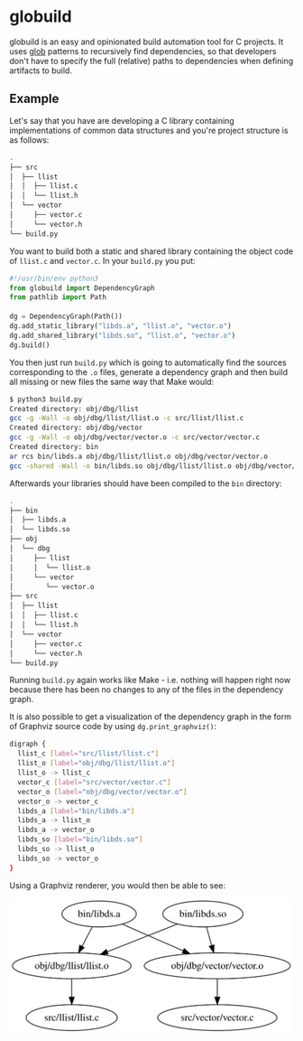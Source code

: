 # globuild
globuild is an easy and opinionated build automation tool for C projects. It uses [glob](https://en.wikipedia.org/wiki/Glob_(programming)) patterns to recursively find dependencies, so that developers don't have to specify the full (relative) paths to dependencies when defining artifacts to build.

## Example
Let's say that you have are developing a C library containing implementations of common data structures and you're project structure is as follows:
```bash
.
├── src
│  ├── llist
│  │  ├── llist.c
│  │  └── llist.h
│  └── vector
│     ├── vector.c
│     └── vector.h
└── build.py
```

You want to build both a static and shared library containing the object code of `llist.c` and `vector.c`. In your `build.py` you put:
```python
#!/usr/bin/env python3
from globuild import DependencyGraph
from pathlib import Path

dg = DependencyGraph(Path())
dg.add_static_library("libds.a", "llist.o", "vector.o")
dg.add_shared_library("libds.so", "llist.o", "vector.o")
dg.build()
```

You then just run `build.py` which is going to automatically find the sources corresponding to the `.o` files, generate a dependency graph and then build all missing or new files the same way that Make would:
```bash
$ python3 build.py
Created directory: obj/dbg/llist
gcc -g -Wall -o obj/dbg/llist/llist.o -c src/llist/llist.c
Created directory: obj/dbg/vector
gcc -g -Wall -o obj/dbg/vector/vector.o -c src/vector/vector.c
Created directory: bin
ar rcs bin/libds.a obj/dbg/llist/llist.o obj/dbg/vector/vector.o
gcc -shared -Wall -o bin/libds.so obj/dbg/llist/llist.o obj/dbg/vector/vector.o
```

Afterwards your libraries should have been compiled to the `bin` directory:
```bash
.
├── bin
│  ├── libds.a
│  └── libds.so
├── obj
│  └── dbg
│     ├── llist
│     │  └── llist.o
│     └── vector
│        └── vector.o
├── src
│  ├── llist
│  │  ├── llist.c
│  │  └── llist.h
│  └── vector
│     ├── vector.c
│     └── vector.h
└── build.py
```

Running `build.py` again works like Make - i.e. nothing will happen right now because there has been no changes to any of the files in the dependency graph.

It is also possible to get a visualization of the dependency graph in the form of Graphviz source code by using `dg.print_graphviz()`:
```bash
digraph {
  llist_c [label="src/llist/llist.c"]
  llist_o [label="obj/dbg/llist/llist.o"]
  llist_o -> llist_c
  vector_c [label="src/vector/vector.c"]
  vector_o [label="obj/dbg/vector/vector.o"]
  vector_o -> vector_c
  libds_a [label="bin/libds.a"]
  libds_a -> llist_o
  libds_a -> vector_o
  libds_so [label="bin/libds.so"]
  libds_so -> llist_o
  libds_so -> vector_o
}
```

Using a Graphviz renderer, you would then be able to see:

![Dependency Graph](https://raw.githubusercontent.com/mestru17/globuild/master/example_dg.svg?token=GHSAT0AAAAAABRGFPXSXQBCO7A7NX4ZM6B2YQ3OTVQ)
